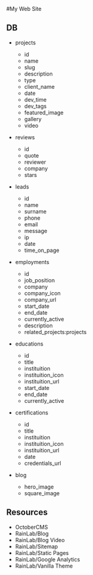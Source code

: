 #My Web Site


## DB

- projects
    - id
    - name
    - slug
    - description
    - type
    - client_name
    - date
    - dev_time
    - dev_tags
    - featured_image
    - gallery
    - video

- reviews
    - id
    - quote
    - reviewer
    - company
    - stars

- leads
    - id
    - name
    - surname
    - phone
    - email
    - message
    - ip
    - date
    - time_on_page

- employments
    - id
    - job_position
    - company
    - company_icon
    - company_url
    - start_date
    - end_date
    - currently_active
    - description
    - related_projects:projects

- educations
    - id
    - title
    - instituition
    - instituition_icon
    - instituition_url
    - start_date
    - end_date
    - currently_active

- certifications
    - id
    - title
    - instituition
    - instituition_icon
    - instituition_url
    - date
    - credentials_url

- blog
    - hero_image
    - square_image


## Resources

- OctoberCMS
- RainLab/Blog
- RainLab/Blog Video
- RainLab/Sitemap
- RainLab/Static Pages
- RainLab/Google Analytics
- RainLab/Vanilla Theme